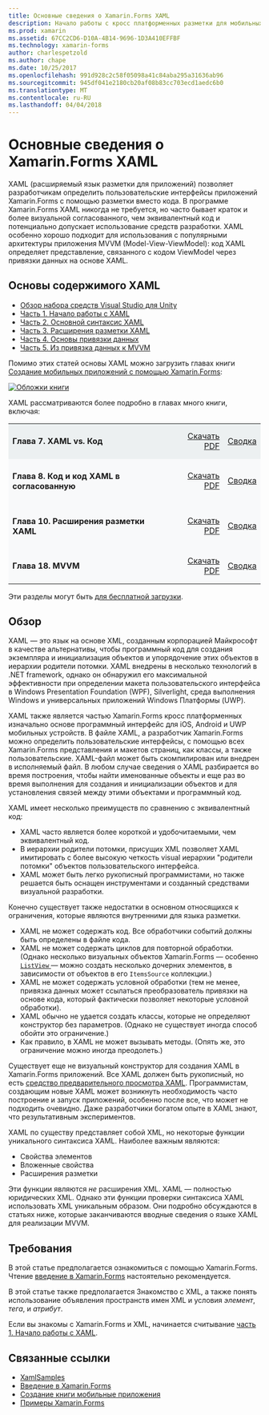 ```yaml
---
title: Основные сведения о Xamarin.Forms XAML
description: Начало работы с кросс платформенных разметки для мобильных устройств
ms.prod: xamarin
ms.assetid: 67CC2CD6-D10A-4B14-9696-1D3A410EFFBF
ms.technology: xamarin-forms
author: charlespetzold
ms.author: chape
ms.date: 10/25/2017
ms.openlocfilehash: 991d928c2c58f05098a41c84aba295a31636ab96
ms.sourcegitcommit: 945df041e2180cb20af08b83cc703ecd1aedc6b0
ms.translationtype: MT
ms.contentlocale: ru-RU
ms.lasthandoff: 04/04/2018
---
```

# <a name="xamarinforms-xaml-basics"></a>Основные сведения о Xamarin.Forms XAML

XAML (расширяемый язык разметки для приложений) позволяет разработчикам определить пользовательские интерфейсы приложений Xamarin.Forms с помощью разметки вместо кода. В программе Xamarin.Forms XAML никогда не требуется, но часто бывает краток и более визуальной согласованного, чем эквивалентный код и потенциально допускает использование средств разработки. XAML особенно хорошо подходит для использования с популярными архитектуры приложения MVVM (Model-View-ViewModel): код XAML определяет представление, связанного с кодом ViewModel через привязки данных на основе XAML.

## <a name="xaml-basics-contents"></a>Основы содержимого XAML

* [Обзор набора средств Visual Studio для Unity](#Overview)
* [Часть 1. Начало работы с XAML](~/xamarin-forms/xaml/xaml-basics/get-started-with-xaml.md)
* [Часть 2. Основной синтаксис XAML](~/xamarin-forms/xaml/xaml-basics/essential-xaml-syntax.md)
* [Часть 3. Расширения разметки XAML](~/xamarin-forms/xaml/xaml-basics/xaml-markup-extensions.md)
* [Часть 4. Основы привязки данных](~/xamarin-forms/xaml/xaml-basics/data-binding-basics.md)
* [Часть 5. Из привязка данных к MVVM](~/xamarin-forms/xaml/xaml-basics/data-bindings-to-mvvm.md)

Помимо этих статей основы XAML можно загрузить главах книги [Создание мобильных приложений с помощью Xamarin.Forms](~/xamarin-forms/creating-mobile-apps-xamarin-forms/index.md):

[![](images/cover-sml.png "Обложки книги")](~/xamarin-forms/creating-mobile-apps-xamarin-forms/index.md)

XAML рассматриваются более подробно в главах много книги, включая:

<table style="border:0px; box-shadow:0 0px 0px" cellpadding="0" cellspacing="2" border="0" width="85%">
<tr style="background:#ecf0f1">
  <td style="border:0px;">
    <h4>Глава 7. XAML vs. Код</h4>
  </td>
  <td style="border:0px;" align="right"><a href="https://download.xamarin.com/developer/xamarin-forms-book/XamarinFormsBook-Ch07-Apr2016.pdf">Скачать PDF</a> </td>
  <td style="border:0px;" align="right"><a href="~/xamarin-forms/creating-mobile-apps-xamarin-forms/summaries/chapter07.md">Сводка</a></td>
</tr>
<tr style="background:#f8f9fa">
  <td style="border:0px;">
    <h4>Глава 8. Код и код XAML в согласованную</h4>
  </td>
  <td style="border:0px;" align="right"><a href="https://download.xamarin.com/developer/xamarin-forms-book/XamarinFormsBook-Ch08-Apr2016.pdf">Скачать PDF</a> </td>
  <td style="border:0px;" align="right"><a href="~/xamarin-forms/creating-mobile-apps-xamarin-forms/summaries/chapter08.md">Сводка</a></td>
</tr>
<tr style="background:#f8f9fa">
  <td style="border:0px;">
    <h4>Глава 10. Расширения разметки XAML</h4>
  </td>
  <td style="border:0px;" align="right"><a href="https://download.xamarin.com/developer/xamarin-forms-book/XamarinFormsBook-Ch10-Apr2016.pdf">Скачать PDF</a> </td>
  <td style="border:0px;" align="right"><a href="~/xamarin-forms/creating-mobile-apps-xamarin-forms/summaries/chapter10.md">Сводка</a></td>
</tr>
<tr style="background:#f8f9fa">
  <td style="border:0px;">
    <h4>Глава 18. MVVM</h4>
  </td>
  <td style="border:0px;" align="right"><a href="https://download.xamarin.com/developer/xamarin-forms-book/XamarinFormsBook-Ch18-Apr2016.pdf">Скачать PDF</a> </td>
  <td style="border:0px;" align="right"><a href="~/xamarin-forms/creating-mobile-apps-xamarin-forms/summaries/chapter18.md">Сводка</a></td></tr>
</table>

Эти разделы могут быть [для бесплатной загрузки](~/xamarin-forms/creating-mobile-apps-xamarin-forms/index.md).

<a name="Overview" />

## <a name="overview"></a>Обзор

XAML — это язык на основе XML, созданным корпорацией Майкрософт в качестве альтернативы, чтобы программный код для создания экземпляра и инициализация объектов и упорядочение этих объектов в иерархии родители потомки. XAML внедрены в несколько технологий в .NET framework, однако он обнаружил его максимальной эффективности при определении макета пользовательского интерфейса в Windows Presentation Foundation (WPF), Silverlight, среда выполнения Windows и универсальных приложений Windows Платформы (UWP).

XAML также является частью Xamarin.Forms кросс платформенных изначально основе программный интерфейс для iOS, Android и UWP мобильных устройств. В файле XAML, а разработчик Xamarin.Forms можно определить пользовательские интерфейсы, с помощью всех Xamarin.Forms представления и макетов страниц, как классы, а также пользовательские. XAML-файл может быть скомпилирован или внедрен в исполняемый файл. В любом случае сведения о XAML разбирается во время построения, чтобы найти именованные объекты и еще раз во время выполнения для создания и инициализации объектов и для установления связей между этими объектами и программный код.

XAML имеет несколько преимуществ по сравнению с эквивалентный код:

-  XAML часто является более короткой и удобочитаемыми, чем эквивалентный код.
-  В иерархии родители потомки, присущих XML позволяет XAML имитировать с более высокую четкость visual иерархии "родители потомки" объектов пользовательского интерфейса.
-  XAML может быть легко рукописный программистами, но также решается быть оснащен инструментами и созданный средствами визуальной разработки.

Конечно существует также недостатки в основном относящихся к ограничения, которые являются внутренними для языка разметки.

-  XAML не может содержать код. Все обработчики событий должны быть определены в файле кода.
-  XAML не может содержать циклов для повторной обработки. (Однако несколько визуальных объектов Xamarin.Forms — особенно [ `ListView` ](https://developer.xamarin.com/api/type/Xamarin.Forms.ListView/) — можно создать несколько дочерних элементов, в зависимости от объектов в его `ItemsSource` коллекции.)
-  XAML не может содержать условной обработки (тем не менее, привязка данных может ссылаться преобразователь привязки на основе кода, который фактически позволяет некоторые условной обработки).
-  XAML обычно не удается создать классы, которые не определяют конструктор без параметров. (Однако не существует иногда способ обойти это ограничение.)
-  Как правило, в XAML не может вызывать методы. (Опять же, это ограничение можно иногда преодолеть.)

Существует еще не визуальный конструктор для создания XAML в Xamarin.Forms приложений. Все XAML должен быть рукописный, но есть [средство предварительного просмотра XAML](~/xamarin-forms/xaml/xaml-previewer.md). Программистам, создающим новые XAML может возникнуть необходимость часто построение и запуск приложений, особенно после все, что может не подходить очевидно. Даже разработчики богатом опыте в XAML знают, что результативным экспериментов.

XAML по существу представляет собой XML, но некоторые функции уникального синтаксиса XAML. Наиболее важным являются:

- Свойства элементов
- Вложенные свойства
- Расширения разметки

Эти функции являются *не* расширения XML. XAML — полностью юридических XML. Однако эти функции проверки синтаксиса XAML использовать XML уникальным образом. Они подробно обсуждаются в статьях ниже, которые заканчиваются вводные сведения о языке XAML для реализации MVVM.

## <a name="requirements"></a>Требования

В этой статье предполагается ознакомиться с помощью Xamarin.Forms. Чтение [введение в Xamarin.Forms](~/xamarin-forms/get-started/introduction-to-xamarin-forms.md) настоятельно рекомендуется.

В этой статье также предполагается Знакомство с XML, а также понять использование объявления пространств имен XML и условия *элемент*, *тега*, и *атрибут*.

Если вы знакомы с Xamarin.Forms и XML, начинается считывание [часть 1. Начало работы с XAML](~/xamarin-forms/xaml/xaml-basics/get-started-with-xaml.md).



## <a name="related-links"></a>Связанные ссылки

- [XamlSamples](https://developer.xamarin.com/samples/xamarin-forms/XamlSamples/)
- [Введение в Xamarin.Forms](~/xamarin-forms/get-started/introduction-to-xamarin-forms.md)
- [Создание книги мобильные приложения](~/xamarin-forms/creating-mobile-apps-xamarin-forms/index.md)
- [Примеры Xamarin.Forms](https://developer.xamarin.com/samples/xamarin-forms/all/)
